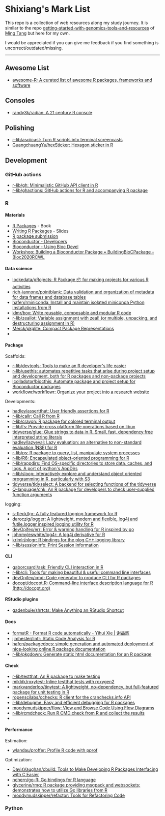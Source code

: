 # Shixiang's Mark List

This repo is a collection of web resources along my study journey.
It is similar to the repo [getting-started-with-genomics-tools-and-resources](https://github.com/crazyhottommy/getting-started-with-genomics-tools-and-resources) of [Ming Tang](https://github.com/crazyhottommy) but here for my own.

I would be appreciated if you can give me feedback if you find something is uncorrect/outdated/missing.

*************************

## Awesome List

- [awesome-R: A curated list of awesome R packages, frameworks and software](https://github.com/qinwf/awesome-R)

## Consoles

- [randy3k/radian: A 21 century R console](https://github.com/randy3k/radian)

## Polishing

- [r-lib/asciicast: Turn R scripts into terminal screencasts](https://github.com/r-lib/asciicast)
- [GuangchuangYu/hexSticker: Hexagon sticker in R](https://github.com/GuangchuangYu/hexSticker/)

## Development

### GitHub actions

- [r-lib/gh: Minimalistic GitHub API client in R](https://github.com/r-lib/gh)
- [r-lib/ghactions: GitHub actions for R and accompanying R package](https://github.com/r-lib/ghactions)
### R

#### Materials

- [R Packages](https://r-pkgs.org/) - Book
- [Writing R Packages](http://www.danieldsjoberg.com/writing-R-packages/) - Slides
- [R package submission](https://cran.r-project.org/submit.html)
- [Bioconductor - Developers](https://www.bioconductor.org/developers/)
- [Bioconductor - Using Bioc Devel](https://www.bioconductor.org/developers/how-to/useDevel/)
- [Workshop: Building a Bioconductor Package • BuildingBioCPackage - Bioc2020RCWL](https://saskiafreytag.github.io/making_bioconductor_pkg/articles/workshop.html)

#### Data science

- [lockedata/pRojects: R Package 📦 for making projects for various R activities](https://github.com/lockedata/pRojects)
- [rich-iannone/pointblank: Data validation and organization of metadata for data frames and database tables](https://github.com/rich-iannone/pointblank)
- [hafen/rminiconda: Install and maintain isolated miniconda Python installations from R](https://github.com/hafen/rminiconda)
- [klmr/box: Write reusable, composable and modular R code](https://github.com/klmr/box)
- [r-lib/zeallot: Variable assignment with zeal! (or multiple, unpacking, and destructuring assignment in R)](https://github.com/r-lib/zeallot)
- [Merck/pkglite: Compact Package Representations](https://github.com/Merck/pkglite)
- 
#### Package

Scaffolds:

- [r-lib/devtools: Tools to make an R developer's life easier](https://github.com/r-lib/devtools)
- [r-lib/usethis: automates repetitive tasks that arise during project setup and development, both for R packages and non-package projects](https://github.com/r-lib/usethis)
- [lcolladotor/biocthis: Automate package and project setup for Bioconductor packages](https://github.com/lcolladotor/biocthis)
- [workflowr/workflowr: Organize your project into a research website](https://github.com/workflowr/workflowr)

Developments:

- [hadley/assertthat: User friendly assertions for R](https://github.com/hadley/assertthat)
- [r-lib/callr: Call R from R](https://github.com/r-lib/callr)
- [r-lib/crayon: R package for colored terminal output](https://github.com/r-lib/crayon#readme)
- [r-lib/fs: Provide cross platform file operations based on libuv](https://github.com/r-lib/fs)
- [tidyverse/glue: Glue strings to data in R. Small, fast, dependency free interpreted string literals](https://github.com/tidyverse/glue)
- [hadley/lazyeval: Lazy evaluation: an alternative to non-standard evaluation (NSE) for R](https://github.com/hadley/lazyeval)
- [r-lib/ps: R package to query, list, manipulate system processes](https://github.com/r-lib/ps)
- [r-lib/R6: Encapsulated object-oriented programming for R](https://github.com/r-lib/R6)
- [r-lib/rappdirs: Find OS-specific directories to store data, caches, and logs. A port of python's AppDirs](https://github.com/r-lib/rappdirs)
- [r-lib/sloop: interactively explore and understand object oriented programming in R, particularly with S3](https://github.com/r-lib/sloop)
- [tidyverse/tidyselect: A backend for selecting functions of the tidyverse](https://github.com/tidyverse/tidyselect)
- [Q-language/chk: An R package for developers to check user-supplied function arguments](https://github.com/Q-language/chk)

logging:

- [s-fleck/lgr: A fully featured logging framework for R](https://s-fleck.github.io/lgr/articles/lgr.html)
- [daroczig/logger: A lightweight, modern and flexible, log4j and futile.logger inspired logging utility for R](https://github.com/daroczig/logger/)
- [devOpifex/err: Error & warning handling for R inspired by go](https://github.com/devOpifex/err)
- [johnmyleswhite/log4r: A log4j derivative for R](https://github.com/johnmyleswhite/log4r)
- [krlmlr/plogr: R bindings for the plog C++ logging library](https://github.com/krlmlr/plogr#readme)
- [r-lib/sessioninfo: Print Session Information](https://github.com/r-lib/sessioninfo)

#### CLI

- [gaborcsardi/ask: Friendly CLI interaction in R](https://github.com/gaborcsardi/ask)
- [r-lib/cli: Tools for making beautiful & useful command line interfaces](https://github.com/r-lib/cli)
- [devOpifex/cmd: Code generator to produce CLI for R packages](https://github.com/devOpifex/cmd)
- [docopt/docopt.R: Command-line interface description language for R (http://docopt.org)](https://github.com/docopt/docopt.R)

#### RStudio plugins

- [gadenbuie/shrtcts: Make Anything an RStudio Shortcut](https://github.com/gadenbuie/shrtcts)
#### Docs 

- [formatR - Format R code automatically - Yihui Xie | 谢益辉](https://yihui.name/formatR)
- [jimhester/lintr: Static Code Analysis for R](https://github.com/jimhester/lintr)
- [hafen/packagedocs: simple generation and automated deployment of nice-looking online R package documentation](https://github.com/hafen/packagedocs)
- [r-lib/pkgdown: Generate static html documentation for an R package](https://github.com/r-lib/pkgdown)
#### Check

- [r-lib/testthat: An R package to make testing](https://github.com/r-lib/testthat)
- [mikldk/roxytest: Inline testthat tests with roxygen2](https://github.com/mikldk/roxytest)
- [markvanderloo/tinytest: A lightweight, no-dependency, but full-featured package for unit testing in R](https://github.com/markvanderloo/tinytest)
- [ropenscilabs/cchecks: R client for the cranchecks.info API](https://github.com/ropenscilabs/cchecks)
- [r-lib/debugme: Easy and efficient debugging for R packages](https://github.com/r-lib/debugme)
- [moodymudskipper/flow: View and Browse Code Using Flow Diagrams](https://github.com/moodymudskipper/flow)
- [r-lib/rcmdcheck: Run R CMD check from R and collect the results](https://github.com/r-lib/rcmdcheck)
- 

#### Performance

Estimation:

- [wlandau/proffer: Profile R code with pprof](https://github.com/wlandau/proffer)

Optimization:

- [DavisVaughan/cbuild: Tools to Make Developing R Packages Interfacing with C Easier](https://github.com/DavisVaughan/cbuild)
- [nchern/go-R: Go bindings for R language](https://github.com/nchern/go-R)
- [glycerine/rmq: R package providing msgpack and websockets; demonstrates how to utilize Go libraries from R](https://github.com/glycerine/rmq)
- [moodymudskipper/refactor: Tools for Refactoring Code](https://github.com/moodymudskipper/refactor)


### Python

###